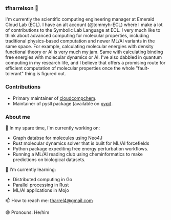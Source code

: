 ### tfharrelson 👋

I'm currently the scientific computing engineering manager at Emerald Cloud Lab (ECL). I have an alt account (@tommyh-ECL) where I make a lot of contributions to the Symbolic Lab Language at ECL.
I very much like to think about advanced computing for molecular properties, including traditional physics-based computation and newer ML/AI variants in the same space. For example, calculating
molecular energies with density functional theory or AI is very much my jam. Same with calculating binding free energies with molecular dynamics or AI. I've also dabbled in quantum computing in 
my research life, and I believe that offers a promising route for efficient computation of molecular properties once the whole "fault-tolerant" thing is figured out.

### Contributions
- Primary maintainer of [cloudcompchem](https://github.com/cloudlab-cmu/cloudcompchem).
- Maintainer of pysll package (available on [pypi](https://pypi.org/project/pysll/)).

### About me

🔭 In my spare time, I'm currently working on:
- Graph databse for molecules using Neo4J
- Rust molecular dynamics solver that is built for ML/AI forcefields
- Python package expediting free energy perturbation workflows.
- Running a ML/AI reading club using cheminformatics to make predictions on biological datasets.

🌱 I'm currently learning:
- Distributed computing in Go
- Parallel processing in Rust
- ML/AI applications in Mojo

📫 How to reach me: tharrel4@gmail.com

😄 Pronouns: He/him
<!--
**tfharrelson/tfharrelson** is a ✨ _special_ ✨ repository because its `README.md` (this file) appears on your GitHub profile.

Here are some ideas to get you started:

- 🔭 I’m currently working on ...
- 🌱 I’m currently learning ...
- 👯 I’m looking to collaborate on ...
- 🤔 I’m looking for help with ...
- 💬 Ask me about ...
- 📫 How to reach me: ...
- 😄 Pronouns: ...
- ⚡ Fun fact: ...
-->
